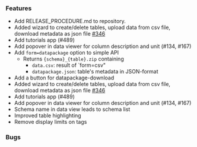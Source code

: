 ### Features

* Add RELEASE_PROCEDURE.md to repository.
* Added wizard to create/delete tables, upload data from csv file, download metadata as json file [#346](https://github.com/OpenEnergyPlatform/oeplatform/issues/346)
* Add tutorials app (#489)
* Add popover in data viewer for column description and unit (#134, #167)
* Add `form=datapackage` option to simple API
  * Returns  `{schema}_{ŧable}.zip` containing
    * `data.csv`: result of `form=csv"
    * `datapackage.json`: table's metadata in JSON-format
* Add a button for datapackage-download
* Added wizard to create/delete tables, upload data from csv file, download metadata as json file [#346](https://github.com/OpenEnergyPlatform/oeplatform/issues/346)
* Add tutorials app (#489)
* Add popover in data viewer for column description and unit (#134, #167)
* Schema name in data view leads to schema list
* Improved table highlighting 
* Remove display limits on tags

### Bugs
